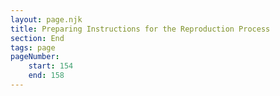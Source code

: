 ```yaml
---
layout: page.njk
title: Preparing Instructions for the Reproduction Process
section: End
tags: page
pageNumber:
    start: 154
    end: 158
---
```

